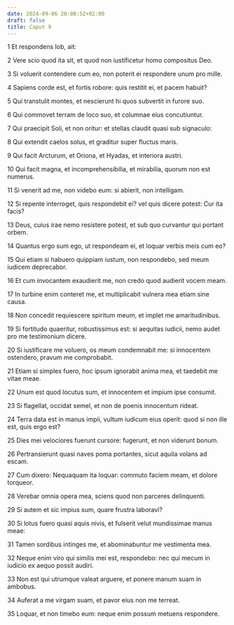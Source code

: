 ```yaml
---
date: 2024-09-06 20:00:52+02:00
draft: false
title: Caput 9
---
```





1 Et respondens Iob, ait:

2 Vere scio quod ita sit, et quod non iustificetur homo compositus Deo.

3 Si voluerit contendere cum eo, non poterit ei respondere unum pro mille.

4 Sapiens corde est, et fortis robore: quis restitit ei, et pacem habuit?

5 Qui transtulit montes, et nescierunt hi quos subvertit in furore suo.

6 Qui commovet terram de loco suo, et columnae eius concutiuntur.

7 Qui praecipit Soli, et non oritur: et stellas claudit quasi sub signaculo:

8 Qui extendit caelos solus, et graditur super fluctus maris.

9 Qui facit Arcturum, et Oriona, et Hyadas, et interiora austri.

10 Qui facit magna, et incomprehensibilia, et mirabilia, quorum non est numerus.

11 Si venerit ad me, non videbo eum: si abierit, non intelligam.

12 Si repente interroget, quis respondebit ei? vel quis dicere potest: Cur ita facis?

13 Deus, cuius irae nemo resistere potest, et sub quo curvantur qui portant orbem.

14 Quantus ergo sum ego, ut respondeam ei, et loquar verbis meis cum eo?

15 Qui etiam si habuero quippiam iustum, non respondebo, sed meum iudicem deprecabor.

16 Et cum invocantem exaudierit me, non credo quod audierit vocem meam.

17 In turbine enim conteret me, et multiplicabit vulnera mea etiam sine causa.

18 Non concedit requiescere spiritum meum, et implet me amaritudinibus.

19 Si fortitudo quaeritur, robustissimus est: si aequitas iudicii, nemo audet pro me testimonium dicere.

20 Si iustificare me voluero, os meum condemnabit me: si innocentem ostendero, pravum me comprobabit.

21 Etiam si simplex fuero, hoc ipsum ignorabit anima mea, et taedebit me vitae meae.

22 Unum est quod locutus sum, et innocentem et impium ipse consumit.

23 Si flagellat, occidat semel, et non de poenis innocentum rideat.

24 Terra data est in manus impii, vultum iudicum eius operit: quod si non ille est, quis ergo est?

25 Dies mei velociores fuerunt cursore: fugerunt, et non viderunt bonum.

26 Pertransierunt quasi naves poma portantes, sicut aquila volans ad escam.

27 Cum dixero: Nequaquam ita loquar: commuto faciem meam, et dolore torqueor.

28 Verebar omnia opera mea, sciens quod non parceres delinquenti.

29 Si autem et sic impius sum, quare frustra laboravi?

30 Si lotus fuero quasi aquis nivis, et fulserit velut mundissimae manus meae:

31 Tamen sordibus intinges me, et abominabuntur me vestimenta mea.

32 Neque enim viro qui similis mei est, respondebo: nec qui mecum in iudicio ex aequo possit audiri.

33 Non est qui utrumque valeat arguere, et ponere manum suam in ambobus.

34 Auferat a me virgam suam, et pavor eius non me terreat.

35 Loquar, et non timebo eum: neque enim possum metuens respondere.

